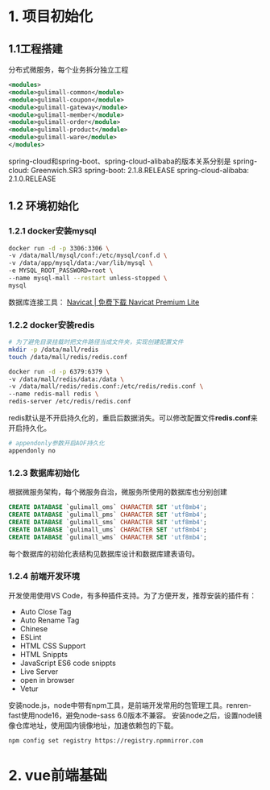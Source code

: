 # 1. 项目初始化
## 1.1工程搭建
分布式微服务，每个业务拆分独立工程
```xml
<modules>  
<module>gulimall-common</module>  
<module>gulimall-coupon</module>  
<module>gulimall-gateway</module>  
<module>gulimall-member</module>  
<module>gulimall-order</module>  
<module>gulimall-product</module>  
<module>gulimall-ware</module>  
</modules>
```
spring-cloud和spring-boot、spring-cloud-alibaba的版本关系分别是
spring-cloud: Greenwich.SR3
spring-boot: 2.1.8.RELEASE
spring-cloud-alibaba: 2.1.0.RELEASE
## 1.2 环境初始化
### 1.2.1 docker安装mysql
```bash
docker run -d -p 3306:3306 \
-v /data/mall/mysql/conf:/etc/mysql/conf.d \
-v /data/app/mysql/data:/var/lib/mysql \
-e MYSQL_ROOT_PASSWORD=root \
--name mysql-mall --restart unless-stopped \
mysql
```
数据库连接工具： [Navicat | 免费下载 Navicat Premium Lite](https://www.navicat.com.cn/download/navicat-premium-lite)

### 1.2.2 docker安装redis
```bash
# 为了避免目录挂载时把文件路径当成文件夹，实现创建配置文件
mkdir -p /data/mall/redis
touch /data/mall/redis/redis.conf
```

```bash
docker run -d -p 6379:6379 \
-v /data/mall/redis/data:/data \
-v /data/mall/redis/redis.conf:/etc/redis/redis.conf \
--name redis-mall redis \
redis-server /etc/redis/redis.conf
```
redis默认是不开启持久化的，重启后数据消失。可以修改配置文件**redis.conf**来开启持久化。
```bash
# appendonly参数开启AOF持久化
appendonly no
```

### 1.2.3 数据库初始化
根据微服务架构，每个微服务自治，微服务所使用的数据库也分别创建
```sql
CREATE DATABASE `gulimall_oms` CHARACTER SET 'utf8mb4';
CREATE DATABASE `gulimall_pms` CHARACTER SET 'utf8mb4';
CREATE DATABASE `gulimall_sms` CHARACTER SET 'utf8mb4';
CREATE DATABASE `gulimall_ums` CHARACTER SET 'utf8mb4';
CREATE DATABASE `gulimall_wms` CHARACTER SET 'utf8mb4';
```

每个数据库的初始化表结构见数据库设计和数据库建表语句。

### 1.2.4 前端开发环境
开发使用使用VS Code，有多种插件支持。为了方便开发，推荐安装的插件有：
- Auto Close Tag
- Auto Rename Tag
- Chinese
- ESLint
- HTML CSS Support
- HTML Snippts
- JavaScript ES6 code snippts
- Live Server
- open in browser
- Vetur

安装node.js，node中带有npm工具，是前端开发常用的包管理工具。renren-fast使用node16，避免node-sass 6.0版本不兼容。
安装node之后，设置node镜像仓库地址，使用国内镜像地址，加速依赖包的下载。
```bash
npm config set registry https://registry.npmmirror.com
```


# 2. vue前端基础
